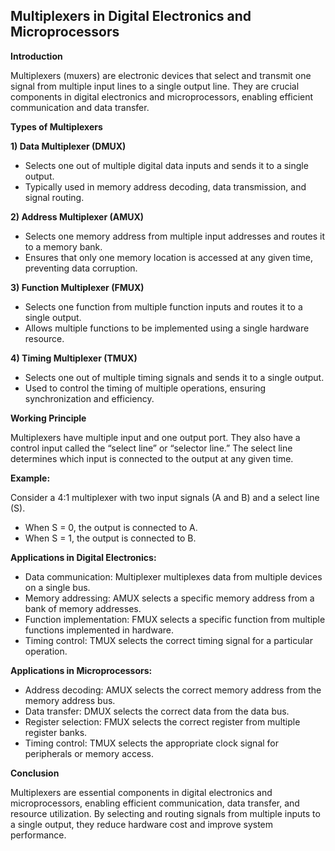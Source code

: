 ## Multiplexers in Digital Electronics and Microprocessors

**Introduction**

Multiplexers (muxers) are electronic devices that select and transmit one signal from multiple input lines to a single output line. They are crucial components in digital electronics and microprocessors, enabling efficient communication and data transfer.


**Types of Multiplexers**

**1) Data Multiplexer (DMUX)**

- Selects one out of multiple digital data inputs and sends it to a single output.
- Typically used in memory address decoding, data transmission, and signal routing.


**2) Address Multiplexer (AMUX)**

- Selects one memory address from multiple input addresses and routes it to a memory bank.
- Ensures that only one memory location is accessed at any given time, preventing data corruption.


**3) Function Multiplexer (FMUX)**

- Selects one function from multiple function inputs and routes it to a single output.
- Allows multiple functions to be implemented using a single hardware resource.


**4) Timing Multiplexer (TMUX)**

- Selects one out of multiple timing signals and sends it to a single output.
- Used to control the timing of multiple operations, ensuring synchronization and efficiency.


**Working Principle**

Multiplexers have multiple input and one output port. They also have a control input called the “select line” or “selector line.” The select line determines which input is connected to the output at any given time.

**Example:**

Consider a 4:1 multiplexer with two input signals (A and B) and a select line (S).

- When S = 0, the output is connected to A.
- When S = 1, the output is connected to B.

**Applications in Digital Electronics:**

- Data communication: Multiplexer multiplexes data from multiple devices on a single bus.
- Memory addressing: AMUX selects a specific memory address from a bank of memory addresses.
- Function implementation: FMUX selects a specific function from multiple functions implemented in hardware.
- Timing control: TMUX selects the correct timing signal for a particular operation.


**Applications in Microprocessors:**

- Address decoding: AMUX selects the correct memory address from the memory address bus.
- Data transfer: DMUX selects the correct data from the data bus.
- Register selection: FMUX selects the correct register from multiple register banks.
- Timing control: TMUX selects the appropriate clock signal for peripherals or memory access.


**Conclusion**

Multiplexers are essential components in digital electronics and microprocessors, enabling efficient communication, data transfer, and resource utilization. By selecting and routing signals from multiple inputs to a single output, they reduce hardware cost and improve system performance.